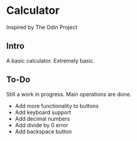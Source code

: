 # Calculator
Inspired by The Odin Project

## Intro
A basic calculator. Extremely basic. 

## To-Do
Still a work in progress. Main operations are done.
* Add more functionality to buttons 
* Add keyboard support
* Add decimal numbers
* Add divide by 0 error
* Add backspace button